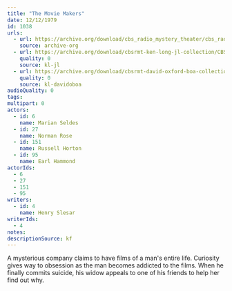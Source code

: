 ```yaml
---
title: "The Movie Makers"
date: 12/12/1979
id: 1038
urls: 
  - url: https://archive.org/download/cbs_radio_mystery_theater/cbs_radio_mystery_theater-1001-1050.zip/cbs_radio_mystery_theater-1001-1050%2Fcbsrmt_1038_the_movie_makers.mp3
    source: archive-org
  - url: https://archive.org/download/cbsrmt-ken-long-jl-collection/CBSRMT - 791212 1038 The Movie Makers_jl.mp3
    quality: 0
    source: kl-jl
  - url: https://archive.org/download/cbsrmt-david-oxford-boa-collection/CBSRMT-791212-1038-The-Movie-Makers-(128-48)_WBBM-JE-{BoA}.mp3
    quality: 0
    source: kl-davidoboa
audioQuality: 0
tags: 
multipart: 0
actors:  
  - id: 6
    name: Marian Seldes  
  - id: 27
    name: Norman Rose  
  - id: 151
    name: Russell Horton  
  - id: 95
    name: Earl Hammond
actorIds:  
  - 6  
  - 27  
  - 151  
  - 95
writers:  
  - id: 4
    name: Henry Slesar
writerIds:  
  - 4
notes: 
descriptionSource: kf
---
```

A mysterious company claims to have films of a man's entire life. Curiosity gives way to obsession as the man becomes addicted to the films. When he finally commits suicide, his widow appeals to one of his friends to help her find out why.